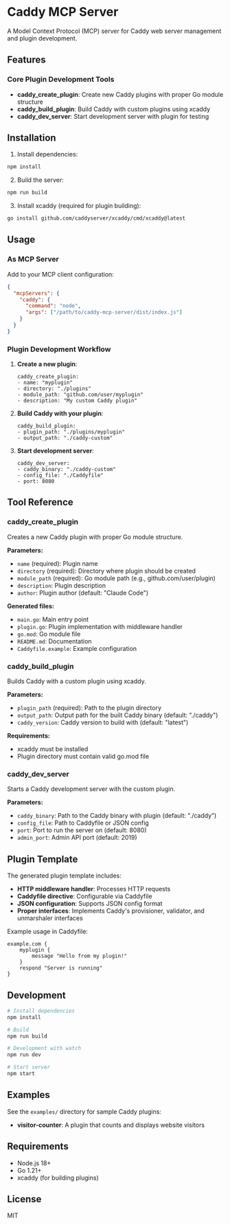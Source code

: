 # Caddy MCP Server

A Model Context Protocol (MCP) server for Caddy web server management and plugin development.

## Features

### Core Plugin Development Tools
- **caddy_create_plugin**: Create new Caddy plugins with proper Go module structure
- **caddy_build_plugin**: Build Caddy with custom plugins using xcaddy
- **caddy_dev_server**: Start development server with plugin for testing

## Installation

1. Install dependencies:
```bash
npm install
```

2. Build the server:
```bash
npm run build
```

3. Install xcaddy (required for plugin building):
```bash
go install github.com/caddyserver/xcaddy/cmd/xcaddy@latest
```

## Usage

### As MCP Server

Add to your MCP client configuration:

```json
{
  "mcpServers": {
    "caddy": {
      "command": "node",
      "args": ["/path/to/caddy-mcp-server/dist/index.js"]
    }
  }
}
```

### Plugin Development Workflow

1. **Create a new plugin**:
   ```
   caddy_create_plugin:
   - name: "myplugin"
   - directory: "./plugins"
   - module_path: "github.com/user/myplugin"
   - description: "My custom Caddy plugin"
   ```

2. **Build Caddy with your plugin**:
   ```
   caddy_build_plugin:
   - plugin_path: "./plugins/myplugin"
   - output_path: "./caddy-custom"
   ```

3. **Start development server**:
   ```
   caddy_dev_server:
   - caddy_binary: "./caddy-custom"
   - config_file: "./Caddyfile"
   - port: 8080
   ```

## Tool Reference

### caddy_create_plugin

Creates a new Caddy plugin with proper Go module structure.

**Parameters:**
- `name` (required): Plugin name
- `directory` (required): Directory where plugin should be created
- `module_path` (required): Go module path (e.g., github.com/user/plugin)
- `description`: Plugin description
- `author`: Plugin author (default: "Claude Code")

**Generated files:**
- `main.go`: Main entry point
- `plugin.go`: Plugin implementation with middleware handler
- `go.mod`: Go module file
- `README.md`: Documentation
- `Caddyfile.example`: Example configuration

### caddy_build_plugin

Builds Caddy with a custom plugin using xcaddy.

**Parameters:**
- `plugin_path` (required): Path to the plugin directory
- `output_path`: Output path for the built Caddy binary (default: "./caddy")
- `caddy_version`: Caddy version to build with (default: "latest")

**Requirements:**
- xcaddy must be installed
- Plugin directory must contain valid go.mod file

### caddy_dev_server

Starts a Caddy development server with the custom plugin.

**Parameters:**
- `caddy_binary`: Path to the Caddy binary with plugin (default: "./caddy")
- `config_file`: Path to Caddyfile or JSON config
- `port`: Port to run the server on (default: 8080)
- `admin_port`: Admin API port (default: 2019)

## Plugin Template

The generated plugin template includes:

- **HTTP middleware handler**: Processes HTTP requests
- **Caddyfile directive**: Configurable via Caddyfile
- **JSON configuration**: Supports JSON config format
- **Proper interfaces**: Implements Caddy's provisioner, validator, and unmarshaler interfaces

Example usage in Caddyfile:
```
example.com {
    myplugin {
        message "Hello from my plugin!"
    }
    respond "Server is running"
}
```

## Development

```bash
# Install dependencies
npm install

# Build
npm run build

# Development with watch
npm run dev

# Start server
npm start
```

## Examples

See the `examples/` directory for sample Caddy plugins:
- **visitor-counter**: A plugin that counts and displays website visitors

## Requirements

- Node.js 18+
- Go 1.21+
- xcaddy (for building plugins)

## License

MIT